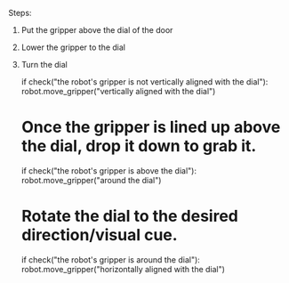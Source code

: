 

Steps:
1. Put the gripper above the dial of the door
2. Lower the gripper to the dial
3. Turn the dial 

    if check("the robot's gripper is not vertically aligned with the dial"):
        robot.move_gripper("vertically aligned with the dial")
    # Once the gripper is lined up above the dial, drop it down to grab it.
    if check("the robot's gripper is above the dial"):
        robot.move_gripper("around the dial")
    # Rotate the dial to the desired direction/visual cue.
    if check("the robot's gripper is around the dial"):
        robot.move_gripper("horizontally aligned with the dial")